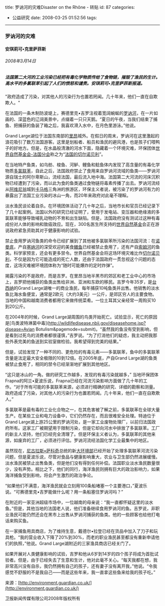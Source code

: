 title: 罗讷河的灾难Disaster on the Rhône - 转贴
id: 87
categories:
  - 公益研究
date: 2008-03-25 01:52:56
tags:
---

<div id="msgcns!9697D6160EFEBC17!1626" class="bvMsg">

### 罗讷河的灾难

#### 安琪莉可•克里萨菲斯

###### 2008年3月14日 

##### 法国第二大河的工业污染已经把有毒化学物质传给了食物链，摧毁了渔民的生计。高水平的多氯联苯引起了人们的愤怒和谴责。安琪莉可•克里萨菲斯报道。

**<b>**</b> <p>&quot;政府造成了污染，对其他人的污染行为也置若罔闻。几十年来，他们一直在自欺欺人。&quot; <p>**<b>**</b> <p>在法国的一条木制防波堤上，赛德里克•吉罗注视着宽阔蜿蜒的[罗讷河](http://en.wikipedia.org/wiki/Rh%C3%B4ne_River)，在一片如画的、深蓝色的辽阔美景中，点缀着一只只天鹅。“夏日的午夜，当我们结束了捕鱼、把捕获的鱼装了箱之后，我喜欢滑入水中，在月色里游泳。”他说。 <p>Grand Large湖位于法国东南部的[里昂](http://en.wikipedia.org/wiki/Lyon)城外。在假日的周末，罗讷河在这里激起的浪花吸引了数万法国游客。这里是划船者、船员和渔民的避风港，也是孩子们喂鸭子的好地方。但是，在水晶般清澈的河水下面，隐藏着一个环境灾难，环保团体[世界自然基金会-法国分会](http://www.wwf.fr/actualites/contamination_du_rhone_aux_pcb_dossier_de_presse_et_reportage_video_exclusif_sur_le_blog_evenement_du_wwf)称之为“[法国的切尔诺贝利](http://www.wwf.fr/actualites/contamination_du_rhone_aux_pcb_dossier_de_presse_et_reportage_video_exclusif_sur_le_blog_evenement_du_wwf)”。 <p>在当地特产鱼类，如乌舫、梭鱼、河鲈、鲤鱼和鲶鱼体内发现了高含量的有毒化学物质[多氯联苯](http://en.wikipedia.org/wiki/Polychlorinated_biphenyl)，自此之后，法国政府禁止了食用来自罗讷河流域的鱼类——罗讷河源自瑞士的阿尔卑斯山，流经法国，最后流入地中海。法国第二大河流的河床沉积物已经遭到了污染，而以此为食的鱼类通过食物链将毒素传播了出去。罗讷河流经从[阿维尼翁](http://en.wikipedia.org/wiki/Avignon)城到[卡马格](http://en.wikipedia.org/wiki/Camargue)三角洲的旅游区，环保主义者说，被污染了的罗讷河有力的暴露出了法国工业污染的冰山一角，而20年来政府对此毫不理睬。 <p>淡水渔民谈论着自杀。在环境团体活动了几十年之后，当地市长和官员已经记录下了几十起案例。法国以外的研究已经证明了，曾用于发电站、变压器和绝缘液的多氯联苯能够导致哺乳动物的不育和出生缺陷。但是，法国政府没有测试过这种有毒成份对人体的影响和致癌效应。现在，300名医生所支持的[世界自然基金](http://www.wwf.org/)会正在游说政府紧急资助其对于健康影响的试验。 <p>禁止食用罗讷河鱼类的命令已经扩展到了其他被多氯联苯所污染的法国河流：在[诺曼底](http://en.wikipedia.org/wiki/Normandy)，产自[塞纳河](http://en.wikipedia.org/wiki/Seine)的深受欢迎的美食[鳝鱼](http://en.wikipedia.org/wiki/Eel)已经被禁止食用了，还有产自[索姆河](http://en.wikipedia.org/wiki/Somme)的鱼类。科学家预言，还会有更多禁令。世界自然基金会将这场环境灾难比作[切尔诺贝利](http://en.wikipedia.org/wiki/Chernobyl_disaster)，不仅是因为它可能造成的死亡人数，还由于法国政府一贯忽视这个问题的态度，这场灾难被环境团体称为“随时可能爆炸的定时炸弹”。 <p>揭露污染的不是政府，而是吉罗。在里昂当地半黑市的郊区和老工业中心的市场上，吉罗把他捕获的鱼类出售给非洲、亚洲和东欧的移民。吉罗今年35岁，是[台西纳](http://www.decines.fr/Commun/Traductions/decines_en_2.php)的Grand Large湖唯一的商业渔民，每年捕获10吨鱼类并出售。他销售的淡水鱼比海水鱼便宜，通常是2欧元（大约3美元）一公斤，是郊区穷人的主要食物。当地的中国和越南消费者都用它来做传统菜肴。一位土耳其父亲经常一周购买10到20公斤。 <p>在2004年的时候，Grand Large湖周围的鸟类开始死亡。试验显示，死亡的原因是[鸟类波特淋菌中毒](http://wildlifedisease.nbii.gov/diseasehome.jsp?disease=Avian Botulism&amp;pagemode=submit)。“虽然我的鱼没有受到影响，但是看到过死鸟的消费者都很谨慎，”吉罗说。“为了打消他们的疑虑，我主动把我那些外表完美的鱼送到实验室做检验。我希望得到完美的结果。” <p>但是，试验发现了一种不同的、更危险的有毒元素——多氯联苯，鱼中的多氯联苯含量是法定最大安全极限的10到12倍。在2005年底，产自Grand Large湖的鱼类被禁止食用了，相同的禁令已经渐渐地扩展到其他地区。 <p>“这只是冰山的一角。做的研究工作越多，发现的有毒污染就越多，” 当地环保团体Frapna的阿兰•夏波乐说，Frapna已经在河流污染影响方面做了几十年的工作。“对于所有可能的多氯联苯来源，必须进行精确的研究、详细的勘察和测量。政府造成了污染，对其他人的污染行为也置若罔闻。几十年来，他们一直在自欺欺人。” <p>多氯联苯是最有毒的工业化合物之一，在其危害被了解之前，多氯联苯在全球大量生产。在某些工业和电力设备中，它们仍然存在，而且很难安全处理。特迪位于Grand Large湖上游25公里的罗讷河处，是一家工业废物处理厂，以前归法国政府所有。这家工厂被期望用于限制污染，但是它却向河水中排放了多氯联苯。工厂的新主人坚持，他们已经完全清理了。但是环保主义者认为，多氯联苯的其他来源，如废弃的工厂，必须进行评估。罗讷河流经法国化学工业最集中的地区。 <p>虽然现在，[尼古拉斯•萨科奇](http://en.wikipedia.org/wiki/Nicolas_Sarkozy)总统的新[大环境部](http://www.timesonline.co.uk/tol/news/world/europe/article2726846.ece)已经开始了处理多氯联苯河流污染问题，但是夏波乐说，尽管对食品与健康影响重大，农业与卫生部仍然进展缓慢。淡水渔民被禁止出售鱼类，但是他们没有得到任何补偿。法国职业淡水渔民数量很少，没有声势。相比之下，他们的同行，海洋渔民则拥有巨大的政治影响力，如果海洋捕鱼受到影响，将会产生激烈的政治争论。 <p>“如果他们不满意，海洋渔民就会立刻用100条船堵塞一个主要港口，”夏波乐说。“可赛德里克•吉罗能做什么呢？用一条船塞住罗讷河吗？” <p>在附近的一家亚洲超级市场中，一位越南的母亲说：“我一直都怀疑这里的淡水鱼。”但是，其他当地的法国老人说，他们准备继续食用罗讷河的鱼。吉罗说，非职业渔民可能仍然还会在黑市上出售从罗讷河捕获的鱼类。他的一些顾客也给他打电话来购买鱼。 <p>在一家捕鱼用具商店，为了维持生意，戴德尔•拉登已经在货品中加入了刀子和玩具枪。“我的营业收入下降了20%到30%，而老的职业渔民甚至都没有重新申请他们的执照，”他说。Grand Large湖附近的三家渔具商店已经关门了。 <p>如果开展对人类健康影响的试验，吉罗和他从6岁到14岁的四个孩子将成为首批试验者。但是，由于已经失去了生意和生计，他对此毫不关心。“每天我都在想，我非常高兴没有自杀，我仍然拥有自己的孩子，还有妻子没有离开我，”他说。“令我感觉不舒服的不是我自己——而是这些年来，我一直拿这些鱼来给我的孩子吃。” <p>来源：[http://environment.guardian.co.uk/](http://environment.guardian.co.uk/) <p>卫报新闻传媒有限公司2008年版权所有
</div>
